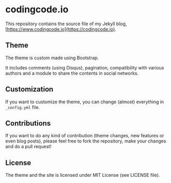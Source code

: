 codingcode.io
=============
This repository contains the source file of my Jekyll blog, [https://www.codingcode.io](https://codingcode.io).

Theme
-----
The theme is custom made using Bootstrap. 

It includes comments (using Disqus), pagination, compatibility with various authors and a module to share the contents in social networks.

Customization
-------------
If you want to customize the theme, you can change (almost) everything in `_config.yml` file.

Contributions
-------------
If you want to do any kind of contribution (theme changes, new features or even blog posts), please feel free to fork the repository, make your changes and do a pull request!

License
-------
The theme and the site is licensed under MIT License (see LICENSE file).